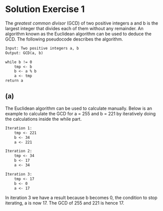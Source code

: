# Solution Exercise 1

The *greatest common divisor* (GCD) of two positive integers a and b is the largest integer that divides each of them without any remainder. An algorithm known as the Euclidean algorithm can be used to deduce the GCD. The following pseudocode describes the algorithm.

```txt
Input: Two positive integers a, b
Output: GCD(a, b)

while b != 0
    tmp <- b
    b <- a % b
    a <- tmp
return a
```

## (a)

The Euclidean algorithm can be used to calculate manually. Below is an example to calculate the GCD for a = 255 and b = 221 by iteratively doing the calculations inside the while part.

```txt
Iteration 1:
    tmp <- 221
    b <- 34
    a <- 221

Iteration 2:
    tmp <- 34
    b <- 17
    a <- 34

Iteration 3:
    tmp <- 17
    b <- 0
    a <- 17
```

In iteration 3 we have a result because b becomes 0, the condition to stop iterating, a is now 17. The GCD of 255 and 221 is hence 17.
